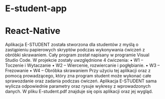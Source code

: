 # E-student-app
# React-Native

Aplikacja E-STUDENT została stworzona dla studentów z myślą o zastąpieniu
papierowych skryptów podczas wykonywania ćwiczeń z obróbki skrawaniem. Cały program
został napisany w programie Visual Studio Code. W projekcie zostały uwzględnione 4 ćwiczenia:
• W1 – Toczenie i Wytaczanie
• W2 – Wiercenie, rozwiercanie i pogłębianie.
• W3 – Frezowanie
• W4 – Obróbka skrawaniem
Przy użyciu tej aplikacji oraz z pomocą prowadzącego, który zna program student może
wykonać całe sprawozdanie oraz zadania podczas ćwiczeń. Aplikacja E-STUDENT sama
wylicza odpowiednie parametry oraz rysuje wykresy z wprowadzonych danych.
W pliku E-student.pdf znajduje się opis aplikacji oraz jej wygląd.
